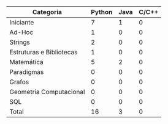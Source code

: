 
| Categoria | Python | Java | C/C++ |
| -- | -- | -- | -- |
| Iniciante | 7 | 1 | 0 |
| Ad-Hoc | 1 | 0 | 0 |
| Strings | 2 | 0 | 0 |
| Estruturas e Bibliotecas | 1 | 0 | 0 |
| Matemática | 5 | 2 | 0 |
| Paradigmas | 0 | 0 | 0 |
| Grafos | 0 | 0 | 0 |
| Geometria Computacional | 0 | 0 | 0 |
| SQL | 0 | 0 | 0 |
| Total | 16 | 3 | 0 |
